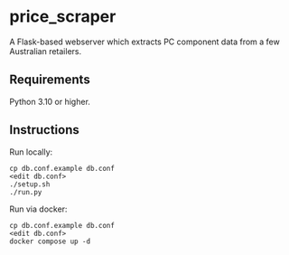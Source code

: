 # price_scraper

A Flask-based webserver which extracts PC component data from a few Australian retailers.

## Requirements

Python 3.10 or higher.

## Instructions

Run locally:

    cp db.conf.example db.conf
    <edit db.conf>
    ./setup.sh
    ./run.py

Run via docker:

    cp db.conf.example db.conf
    <edit db.conf>
    docker compose up -d
